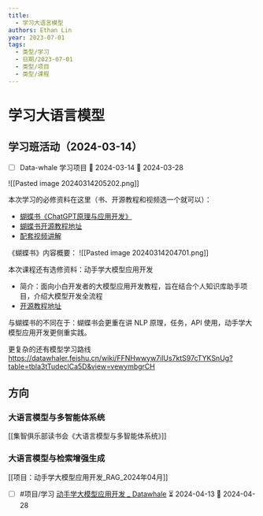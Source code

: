 ```yaml
---
title:
  - 学习大语言模型
authors: Ethan Lin
year: 2023-07-01
tags:
  - 类型/学习
  - 日期/2023-07-01
  - 类型/项目
  - 类型/课程
---
```

# 学习大语言模型





## 学习班活动（2024-03-14）

- [ ] Data-whale 学习项目 🛫 2024-03-14 📅 2024-03-28


![[Pasted image 20240314205202.png]]

本次学习的必修资料在这里（书、开源教程和视频选一个就可以）：
  - [蝴蝶书《ChatGPT原理与应用开发》](https://u.jd.com/HbkngEO)
  - [蝴蝶书开源教程地址](https://github.com/datawhalechina/hugging-llm)
  - [配套视频讲解](https://www.bilibili.com/video/BV1kk4y177AJ)


《蝴蝶书》内容概要：
![[Pasted image 20240314204701.png]]



本次课程还有选修资料：动手学大模型应用开发
  - 简介：面向小白开发者的大模型应用开发教程，旨在结合个人知识库助手项目，介绍大模型开发全流程
  - [开源教程地址](https://github.com/datawhalechina/llm-universe)

与蝴蝶书的不同在于：蝴蝶书会更重在讲 NLP 原理，任务，API 使用，动手学大模型应用开发更侧重实践。


更复杂的还有模型学习路线 https://datawhaler.feishu.cn/wiki/FFNHwwyw7ilUs7ktS97cTYKSnUg?table=tbla3tTudeclCa5D&view=vewymbgrCH







## 方向


### 大语言模型与多智能体系统


[[集智俱乐部读书会《大语言模型与多智能体系统》]]



### 大语言模型与检索增强生成 



[[项目：动手学大模型应用开发_RAG_2024年04月]]


- [ ] #项目/学习 [动手学大模型应用开发 _ Datawhale](https://datawhalechina.github.io/llm-universe/#/) ⏳ 2024-04-13 📅 2024-04-28

